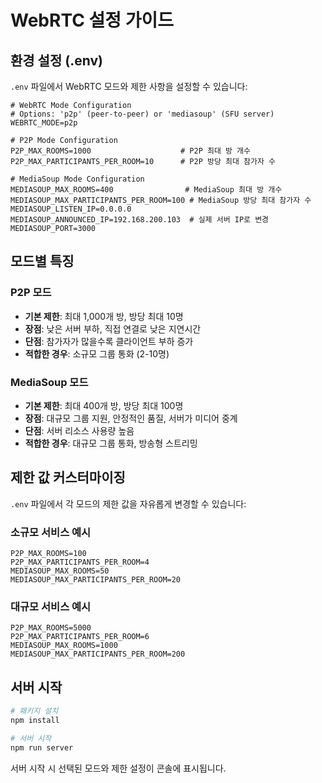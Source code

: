 # WebRTC 설정 가이드

## 환경 설정 (.env)

`.env` 파일에서 WebRTC 모드와 제한 사항을 설정할 수 있습니다:

```env
# WebRTC Mode Configuration
# Options: 'p2p' (peer-to-peer) or 'mediasoup' (SFU server)
WEBRTC_MODE=p2p

# P2P Mode Configuration
P2P_MAX_ROOMS=1000                    # P2P 최대 방 개수
P2P_MAX_PARTICIPANTS_PER_ROOM=10      # P2P 방당 최대 참가자 수

# MediaSoup Mode Configuration
MEDIASOUP_MAX_ROOMS=400                # MediaSoup 최대 방 개수
MEDIASOUP_MAX_PARTICIPANTS_PER_ROOM=100 # MediaSoup 방당 최대 참가자 수
MEDIASOUP_LISTEN_IP=0.0.0.0
MEDIASOUP_ANNOUNCED_IP=192.168.200.103  # 실제 서버 IP로 변경
MEDIASOUP_PORT=3000
```

## 모드별 특징

### P2P 모드
- **기본 제한**: 최대 1,000개 방, 방당 최대 10명
- **장점**: 낮은 서버 부하, 직접 연결로 낮은 지연시간
- **단점**: 참가자가 많을수록 클라이언트 부하 증가
- **적합한 경우**: 소규모 그룹 통화 (2-10명)

### MediaSoup 모드
- **기본 제한**: 최대 400개 방, 방당 최대 100명
- **장점**: 대규모 그룹 지원, 안정적인 품질, 서버가 미디어 중계
- **단점**: 서버 리소스 사용량 높음
- **적합한 경우**: 대규모 그룹 통화, 방송형 스트리밍

## 제한 값 커스터마이징

`.env` 파일에서 각 모드의 제한 값을 자유롭게 변경할 수 있습니다:

### 소규모 서비스 예시
```env
P2P_MAX_ROOMS=100
P2P_MAX_PARTICIPANTS_PER_ROOM=4
MEDIASOUP_MAX_ROOMS=50
MEDIASOUP_MAX_PARTICIPANTS_PER_ROOM=20
```

### 대규모 서비스 예시
```env
P2P_MAX_ROOMS=5000
P2P_MAX_PARTICIPANTS_PER_ROOM=6
MEDIASOUP_MAX_ROOMS=1000
MEDIASOUP_MAX_PARTICIPANTS_PER_ROOM=200
```

## 서버 시작

```bash
# 패키지 설치
npm install

# 서버 시작
npm run server
```

서버 시작 시 선택된 모드와 제한 설정이 콘솔에 표시됩니다.